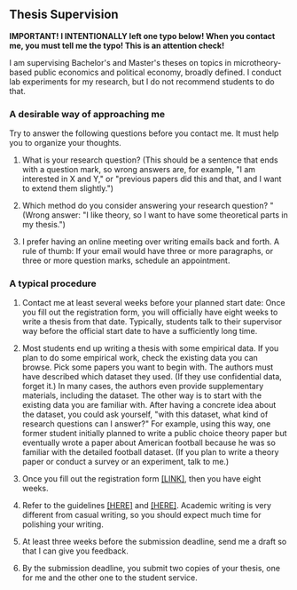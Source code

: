 ## Thesis Supervision

**IMPORTANT! I INTENTIONALLY left one typo below! When you contact me, you must tell me the typo! This is an attention check!**

I am supervising Bachelor's and Master's theses on topics in microtheory-based public economics and political economy, broadly defined. I conduct lab experiments for my research, but I do not recommend students to do that. 

### A desirable way of approaching me

Try to answer the following questions before you contact me. It must help you to organize your thoughts.

1. What is your research question? (This should be a sentence that ends with a question mark, so wrong answers are, for example, "I am interested in X and Y," or "previous papers did this and that, and I want to extend them slightly.")

2. Which method do you consider answering your research question? " (Wrong answer: "I like theory, so I want to have some theoretical parts in my thesis.")

3. I prefer having an online meeting over writing emails back and forth. A rule of thumb: If your email would have three or more paragraphs, or three or more question marks, schedule an appointment.

### A typical procedure

1. Contact me at least several weeks before your planned start date: Once you fill out the registration form, you will officially have eight weeks to write a thesis from that date. Typically, students talk to their supervisor way before the official start date to have a sufficiently long time.

2. Most students end up writing a thesis with some empirical data. If you plan to do some empirical work, check the existing data you can browse. Pick some papers you want to begin with. The authors must have described which dataset they used. (If they use confidential data, forget it.) In many cases, the authors even provide supplementary materials, including the dataset. The other way is to start with the existing data you are familiar with. After having a concrete idea about the dataset, you could ask yourself, "with this dataset, what kind of research questions can I answer?" For example, using this way, one former student initially planned to write a public choice theory paper but eventually wrote a paper about American football because he was so familiar with the detailed football dataset.
(If you plan to write a theory paper or conduct a survey or an experiment, talk to me.)

3. Once you fill out the registration form [[LINK]](https://kimdukgyoo.github.io/Supervision/BachelorRegistration.doc), then you have eight weeks.

4. Refer to the guidelines [[HERE]](https://kimdukgyoo.github.io/Supervision/20141105_Guidelines.pdf) and [[HERE]](https://kimdukgyoo.github.io/Supervision/Guidelines_English.pdf). Academic writing is very different from casual writing, so you should expect much time for polishing your writing.

5. At least three weeks before the submission deadline, send me a draft so that I can give you feedback. 

6. By the submission deadline, you submit two copies of your thesis, one for me and the other one to the student service. 
